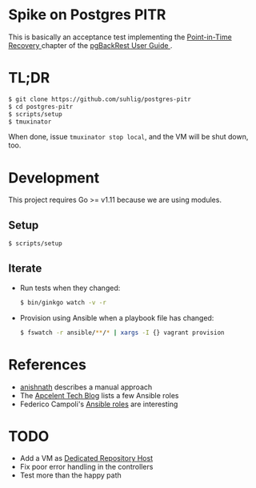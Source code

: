 # Spike on Postgres PITR

This is basically an acceptance test implementing the [Point-in-Time Recovery
](https://pgbackrest.org/user-guide.html#pitr) chapter of the [pgBackRest User Guide
](https://pgbackrest.org/user-guide.html).

# TL;DR

```sh
$ git clone https://github.com/suhlig/postgres-pitr
$ cd postgres-pitr
$ scripts/setup
$ tmuxinator
```

When done, issue `tmuxinator stop local`, and the VM will be shut down, too.

# Development

This project requires Go >= v1.11 because we are using modules.

## Setup

```sh
$ scripts/setup
```

## Iterate

* Run tests when they changed:

  ```sh
  $ bin/ginkgo watch -v -r
  ```

* Provision using Ansible when a playbook file has changed:

  ```sh
  $ fswatch -r ansible/**/* | xargs -I {} vagrant provision
  ```

# References

* [anishnath](https://github.com/anishnath/postgres) describes a manual approach
* The [Apcelent Tech Blog](https://blog.apcelent.com/using-ansible-to-set-up-postgresql.html) lists a few Ansible roles
* Federico Campoli's [Ansible roles](https://github.com/the4thdoctor/dynamic_duo/blob/04_pgbackrest/roles/rollback/tasks/rollback_ssh.yml) are interesting

# TODO

* Add a VM as [Dedicated Repository Host](https://pgbackrest.org/user-guide.html#repo-host)
* Fix poor error handling in the controllers
* Test more than the happy path

